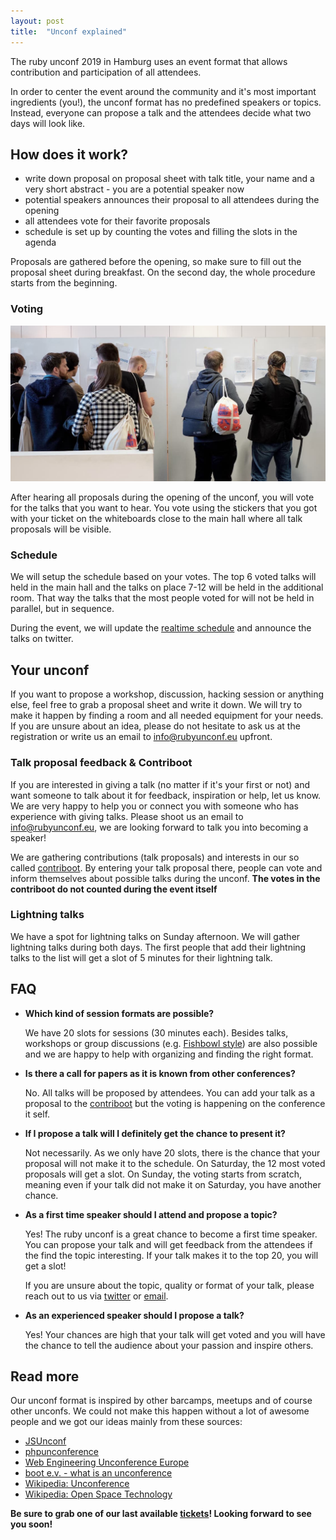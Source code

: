 ```yaml
---
layout: post
title:  "Unconf explained"
---
```

The ruby unconf 2019 in Hamburg uses an event format that allows contribution and participation of all attendees.

In order to center the event around the community and it's most important ingredients (you!), the unconf format has no predefined speakers or topics. Instead, everyone can propose a talk and the attendees decide what two days will look like.

## How does it work?
 * write down proposal on proposal sheet with talk title, your name and a very short abstract - you are a potential speaker now
 * potential speakers announces their proposal to all attendees during the opening
 * all attendees vote for their favorite proposals
 * schedule is set up by counting the votes and filling the slots in the agenda

Proposals are gathered before the opening, so make sure to fill out the proposal sheet during breakfast.
On the second day, the whole procedure starts from the beginning.

### Voting
![ruby unconf voting](/assets/images/blog/voting.jpg)

After hearing all proposals during the opening of the unconf, you will vote for the talks that you want to hear. You vote using the stickers that you got with your ticket on the whiteboards close to the main hall where all talk proposals will be visible.

### Schedule
We will setup the schedule based on your votes. The top 6 voted talks will held in the main hall and the talks on place 7-12 will be held in the additional room. That way the talks that the most people voted for will not be held in parallel, but in sequence.

During the event, we will update the [realtime schedule](https://docs.google.com/spreadsheets/d/1YLiU9QU6HH_MaRT-zh_yJf6pQfUdYk59plJUwaOWciE/edit?usp=sharing) and announce the talks on twitter.

## Your unconf
If you want to propose a workshop, discussion, hacking session or anything else, feel free to grab a proposal sheet and write it down. We will try to make it happen by finding a room and all needed equipment for your needs. If you are unsure about an idea, please do not hesitate to ask us at the registration or write us an email to [info@rubyunconf.eu](mailto:info@rubyunconf.eu) upfront.

### Talk proposal feedback & Contriboot
If you are interested in giving a talk (no matter if it's your first or not) and want someone to talk about it for feedback, inspiration or help, let us know. We are very happy to help you or connect you with someone who has experience with giving talks. Please shoot us an email to [info@rubyunconf.eu](mailto:info@rubyunconf.eu), we are looking forward to talk you into becoming a speaker!

We are gathering contributions (talk proposals) and interests in our so called [contriboot](https://contriboot.rubyunconf.eu/contributions). By entering your talk proposal there, people can vote and inform themselves about possible talks during the unconf. **The votes in the contriboot do not counted during the event itself**

### Lightning talks
We have a spot for lightning talks on Sunday afternoon. We will gather lightning talks during both days. The first people that add their lightning talks to the list will get a slot of 5 minutes for their lightning talk.

## FAQ

* **Which kind of session formats are possible?**

  We have 20 slots for sessions (30 minutes each). Besides talks, workshops or group discussions (e.g. [Fishbowl style](https://en.wikipedia.org/wiki/Fishbowl_(conversation))) are also possible and we are happy to help with organizing and finding the right format.

* **Is there a call for papers as it is known from other conferences?**

  No. All talks will be proposed by attendees. You can add your talk as a proposal to the [contriboot](https://contriboot.rubyunconf.eu/contributions) but the voting is happening on the conference it self.

* **If I propose a talk will I definitely get the chance to present it?**

  Not necessarily. As we only have 20 slots, there is the chance that your proposal will not make it to the schedule. On Saturday, the 12 most voted proposals will get a slot. On Sunday, the voting starts from scratch, meaning even if your talk did not make it on Saturday, you have another chance.

* **As a first time speaker should I attend and propose a topic?**

  Yes! The ruby unconf is a great chance to become a first time speaker. You can propose your talk and will get feedback from the attendees if the find the topic interesting. If your talk makes it to the top 20, you will get a slot!

  If you are unsure about the topic, quality or format of your talk, please reach out to us via [twitter](https://twitter.com/rubyunconfeu) or [email](mailto:info@rubyunconf.eu).

* **As an experienced speaker should I propose a talk?**

  Yes! Your chances are high that your talk will get voted and you will have the chance to tell the audience about your passion and inspire others.


## Read more
Our unconf format is inspired by other barcamps, meetups and of course other unconfs. We could not make this happen without a lot of awesome people and we got our ideas mainly from these sources:

* [JSUnconf](https://2019.jsunconf.eu/)
* [phpunconference](https://www.php-unconference.de/)
* [Web Engineering Unconference Europe](https://weuceu.org/)
* [boot e.v. - what is an unconference](https://www.bootev.org/what-is-an-unconference/)
* [Wikipedia: Unconference](https://en.wikipedia.org/wiki/Unconference)
* [Wikipedia: Open Space Technology](https://en.wikipedia.org/wiki/Open_Space_Technology)

**Be sure to grab one of our last available [tickets](https://ti.to/ruby-unconf/2019)! Looking forward to see you soon!**
